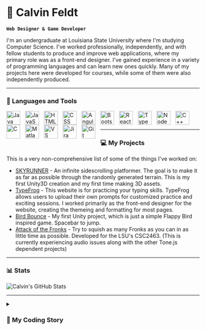# 🧙 Calvin Feldt

**`Web Designer & Game Developer`**

I'm an undergraduate at Louisiana State University where I'm studying Computer Science. I've worked professionally, independently, and with fellow students to produce and improve web applications, where my primary role was as a front-end designer. I've gained experience in a variety of programming languages and can learn new ones quickly. Many of my projects here were developed for courses, while some of them were also independently produced.

---

### 🧰 Languages and Tools
<img align="left" alt="Java" width="36px" style="padding-right:10px;" src="https://cdn.jsdelivr.net/gh/devicons/devicon/icons/java/java-original.svg" />
<img align="left" alt="JavaScript" width="36px" style="padding-right:10px;" src="https://cdn.jsdelivr.net/gh/devicons/devicon/icons/javascript/javascript-plain.svg" />
<img align="left" alt="HTML" width="36px" style="padding-right:10px;" src="https://cdn.jsdelivr.net/gh/devicons/devicon/icons/html5/html5-plain.svg" />
<img align="left" alt="CSS" width="36px" style="padding-right:10px;" src="https://cdn.jsdelivr.net/gh/devicons/devicon/icons/css3/css3-plain.svg" />
<img align="left" alt="Angular" width="36px" style="padding-right:10px;" src="https://cdn.jsdelivr.net/gh/devicons/devicon/icons/angularjs/angularjs-plain.svg" />
<img align="left" alt="Bootstrap" width="36px" style="padding-right:10px;" src="https://cdn.jsdelivr.net/gh/devicons/devicon/icons/bootstrap/bootstrap-plain.svg" />
<img align="left" alt="React" width="36px" style="padding-right:10px;" src="https://cdn.jsdelivr.net/gh/devicons/devicon/icons/react/react-original.svg" />
<img align="left" alt="TypeScript" width="36px" style="padding-right:10px;" src="https://cdn.jsdelivr.net/gh/devicons/devicon/icons/typescript/typescript-plain.svg" />
<img align="left" alt="NodeJS" width="36px" style="padding-right:10px;" src="https://cdn.jsdelivr.net/gh/devicons/devicon/icons/nodejs/nodejs-plain.svg" />
<img align="left" alt="C++" width="36px" style="padding-right:10px;" src="https://cdn.jsdelivr.net/gh/devicons/devicon/icons/cplusplus/cplusplus-plain.svg" />
<img align="left" alt="C" width="36px" style="padding-right:10px;" src="https://cdn.jsdelivr.net/gh/devicons/devicon/icons/c/c-plain.svg" />
<img align="left" alt="Matlab" width="36px" style="padding-right:10px;" src="https://cdn.jsdelivr.net/gh/devicons/devicon/icons/matlab/matlab-line.svg" />
<img align="left" alt="VS Code" width="36px" style="padding-right:10px;" src="https://cdn.jsdelivr.net/gh/devicons/devicon/icons/vscode/vscode-original.svg" />
<img align="left" alt="Jira" width="36px" style="padding-right:10px;" src="https://cdn.jsdelivr.net/gh/devicons/devicon/icons/jira/jira-plain.svg" />
<img align="left" alt="Git" width="36px" style="padding-right:10px;" src="https://cdn.jsdelivr.net/gh/devicons/devicon/icons/git/git-plain.svg" />

<br/>
<br/>

---

### 💻 My Projects

This is a very non-comprehensive list of some of the things I've worked on:

* [SKYRUNNER](https://play.unity.com/mg/other/skyrunner_webglbuild0-1-0) - An infinite sidescrolling platformer. The goal is to make it as far as possible through the randomly generated terrain. This is my first Unity3D creation and my first time making 3D assets.
* [TypeFrog](https://www.typefrog.xyz/) - This website is for practicing your typing skills. TypeFrog allows users to upload their own prompts for customized practice and exciting sessions. I worked primarily as the front-end designer for the website, creating the themeing and formatting for most pages.
* [Bird Bounce](https://play.unity.com/mg/other/birdbouncebuildwebgl) - My first Unity project, which is just a simple Flappy Bird inspired game. Spacebar to jump.
* [Attack of the Fronks](https://c-feldt.github.io/BugSquishProject/) - Try to squish as many Fronks as you can in as little time as possible. Developed for the LSU's CSC2463. (This is currently experiencing audio issues along with the other Tone.js dependent projects)

---

### 📊 Stats

![Calvin's GitHub Stats](https://github-readme-stats.vercel.app/api?username=c-feldt&show_icons=true&theme=midnight-purple)

---

<details>
  <summary><h3>📖 My Coding Story</h3></summary>
    When I was a kid, I loved Lego. Not just the sets with specific instructions, but also the boxes of whatever random pieces they had lying around. I always felt super excited to put together a cool new creation. Fast forward a few years to when Santa Clause gifted me a Wii (I was very good that year, what can I say?), I discovered another one of my passions: video games! Though it wasn't until high school that these two interests really mixed together. I took AP Computer Science out of curiosity and was hooked from my very first "Hello World!" I enrolled at LSU in Computer Science with a focus on Software Engineering hoping it wouldn't be too difficult to manage, but even though some classes have made me question my sanity, I've only grown to love this field even more. Every new project feels like putting more Lego bricks together to craft another creation. Driven by my passion for games and creation, I've begun experimenting with video game development and am looking to gain professional experience in the industry as the next step in my career. Soon, you'll see my name on the credits screen!
</details>
